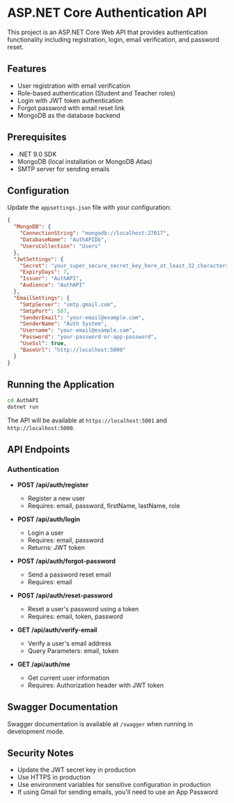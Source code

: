 # ASP.NET Core Authentication API

This project is an ASP.NET Core Web API that provides authentication functionality including registration, login, email verification, and password reset.

## Features

- User registration with email verification
- Role-based authentication (Student and Teacher roles)
- Login with JWT token authentication
- Forgot password with email reset link
- MongoDB as the database backend

## Prerequisites

- .NET 9.0 SDK
- MongoDB (local installation or MongoDB Atlas)
- SMTP server for sending emails

## Configuration

Update the `appsettings.json` file with your configuration:

```json
{
  "MongoDB": {
    "ConnectionString": "mongodb://localhost:27017",
    "DatabaseName": "AuthAPIDb",
    "UsersCollection": "Users"
  },
  "JwtSettings": {
    "Secret": "your_super_secure_secret_key_here_at_least_32_characters",
    "ExpiryDays": 7,
    "Issuer": "AuthAPI",
    "Audience": "AuthAPI"
  },
  "EmailSettings": {
    "SmtpServer": "smtp.gmail.com",
    "SmtpPort": 587,
    "SenderEmail": "your-email@example.com",
    "SenderName": "Auth System",
    "Username": "your-email@example.com",
    "Password": "your-password-or-app-password",
    "UseSsl": true,
    "BaseUrl": "http://localhost:5000"
  }
}
```

## Running the Application

```bash
cd AuthAPI
dotnet run
```

The API will be available at `https://localhost:5001` and `http://localhost:5000`.

## API Endpoints

### Authentication

- **POST /api/auth/register**
  - Register a new user
  - Requires: email, password, firstName, lastName, role

- **POST /api/auth/login**
  - Login a user
  - Requires: email, password
  - Returns: JWT token

- **POST /api/auth/forgot-password**
  - Send a password reset email
  - Requires: email

- **POST /api/auth/reset-password**
  - Reset a user's password using a token
  - Requires: email, token, password

- **GET /api/auth/verify-email**
  - Verify a user's email address
  - Query Parameters: email, token

- **GET /api/auth/me**
  - Get current user information
  - Requires: Authorization header with JWT token

## Swagger Documentation

Swagger documentation is available at `/swagger` when running in development mode.

## Security Notes

- Update the JWT secret key in production
- Use HTTPS in production
- Use environment variables for sensitive configuration in production
- If using Gmail for sending emails, you'll need to use an App Password 